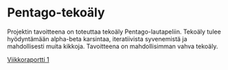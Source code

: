 # Pentago-tekoäly
Projektin tavoitteena on toteuttaa tekoäly Pentago-lautapeliin. Tekoäly tulee hyödyntämään alpha-beta karsintaa, iteratiivista syvenemistä
ja mahdollisesti muita kikkoja. Tavoitteena on mahdollisimman vahva tekoäly.

[Viikkoraportti 1](https://github.com/tykkipeli/PentagoProject/blob/master/Dokumentaatio/viikkoraportti1.md)
